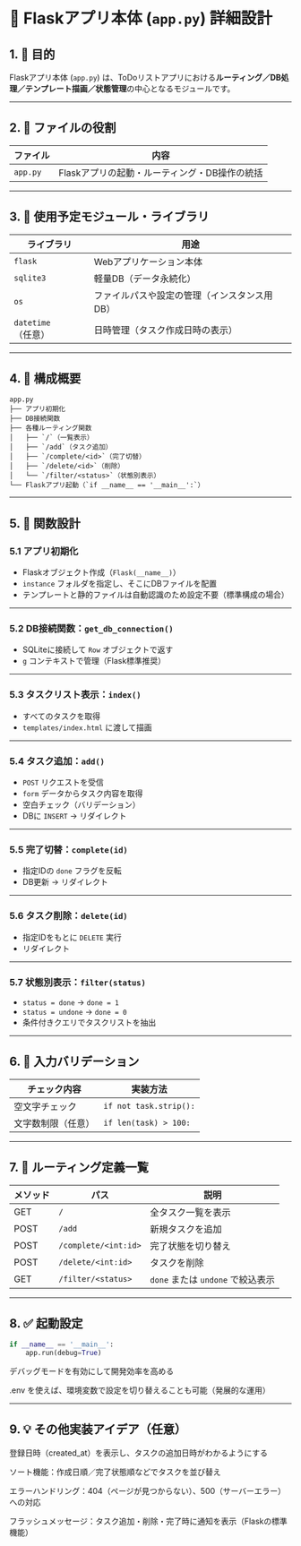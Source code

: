 # 🧩 Flaskアプリ本体 (`app.py`) 詳細設計

## 1. 🎯 目的

Flaskアプリ本体 (`app.py`) は、ToDoリストアプリにおける**ルーティング／DB処理／テンプレート描画／状態管理**の中心となるモジュールです。

---

## 2. 📁 ファイルの役割

| ファイル    | 内容                                     |
|-------------|------------------------------------------|
| `app.py`    | Flaskアプリの起動・ルーティング・DB操作の統括      |

---

## 3. 📌 使用予定モジュール・ライブラリ

| ライブラリ      | 用途                           |
|-----------------|--------------------------------|
| `flask`         | Webアプリケーション本体            |
| `sqlite3`       | 軽量DB（データ永続化）             |
| `os`            | ファイルパスや設定の管理（インスタンス用DB） |
| `datetime`（任意） | 日時管理（タスク作成日時の表示）      |

---

## 4. 🧱 構成概要

```plaintext
app.py
├── アプリ初期化
├── DB接続関数
├── 各種ルーティング関数
│   ├── `/`（一覧表示）
│   ├── `/add`（タスク追加）
│   ├── `/complete/<id>`（完了切替）
│   ├── `/delete/<id>`（削除）
│   └── `/filter/<status>`（状態別表示）
└── Flaskアプリ起動（`if __name__ == '__main__':`）
```

---

## 5. 🔧 関数設計

### 5.1 アプリ初期化

- Flaskオブジェクト作成（`Flask(__name__)`）
- `instance` フォルダを指定し、そこにDBファイルを配置
- テンプレートと静的ファイルは自動認識のため設定不要（標準構成の場合）

---

### 5.2 DB接続関数：`get_db_connection()`

- SQLiteに接続して `Row` オブジェクトで返す
- `g` コンテキストで管理（Flask標準推奨）

---

### 5.3 タスクリスト表示：`index()`

- すべてのタスクを取得
- `templates/index.html` に渡して描画

---

### 5.4 タスク追加：`add()`

- `POST` リクエストを受信
- `form` データからタスク内容を取得
- 空白チェック（バリデーション）
- DBに `INSERT` → リダイレクト

---

### 5.5 完了切替：`complete(id)`

- 指定IDの `done` フラグを反転
- DB更新 → リダイレクト

---

### 5.6 タスク削除：`delete(id)`

- 指定IDをもとに `DELETE` 実行
- リダイレクト

---

### 5.7 状態別表示：`filter(status)`

- `status = done` → `done = 1`
- `status = undone` → `done = 0`
- 条件付きクエリでタスクリストを抽出

---

## 6. 🧪 入力バリデーション

| チェック内容       | 実装方法                    |
|--------------------|-----------------------------|
| 空文字チェック     | `if not task.strip():`      |
| 文字数制限（任意） | `if len(task) > 100:`       |

---

## 7. 🚦 ルーティング定義一覧

| メソッド | パス                       | 説明                          |
|----------|----------------------------|-------------------------------|
| GET      | `/`                        | 全タスク一覧を表示               |
| POST     | `/add`                     | 新規タスクを追加                 |
| POST     | `/complete/<int:id>`       | 完了状態を切り替え                |
| POST     | `/delete/<int:id>`         | タスクを削除                    |
| GET      | `/filter/<status>`         | `done` または `undone` で絞込表示 |

---

## 8. ✅ 起動設定

```python
if __name__ == '__main__':
    app.run(debug=True)
```    
デバッグモードを有効にして開発効率を高める

.env を使えば、環境変数で設定を切り替えることも可能（発展的な運用）

---
## 9. 💡 その他実装アイデア（任意）

登録日時（created_at）を表示し、タスクの追加日時がわかるようにする

ソート機能：作成日順／完了状態順などでタスクを並び替え

エラーハンドリング：404（ページが見つからない）、500（サーバーエラー）への対応

フラッシュメッセージ：タスク追加・削除・完了時に通知を表示（Flaskの標準機能）
